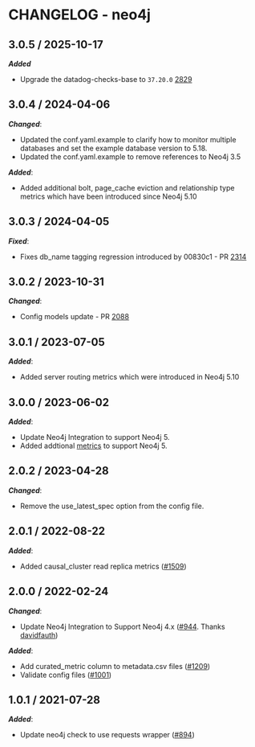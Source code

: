 # CHANGELOG - neo4j

## 3.0.5 / 2025-10-17

***Added***

* Upgrade the datadog-checks-base to `37.20.0` [2829](@https://github.com/DataDog/integrations-extras/pull/2829)

## 3.0.4 / 2024-04-06

***Changed***:

* Updated the conf.yaml.example to clarify how to monitor multiple databases and set the example database version to 5.18.
* Updated the conf.yaml.example to remove references to Neo4j 3.5

***Added***:

* Added additional bolt, page_cache eviction and relationship type  metrics which have been introduced since Neo4j 5.10

## 3.0.3 / 2024-04-05

***Fixed***:

* Fixes db_name tagging regression introduced by 00830c1 - PR [2314](https://github.com/DataDog/integrations-extras/pull/2314)

## 3.0.2 / 2023-10-31

***Changed***:

* Config models update - PR [2088](https://github.com/DataDog/integrations-extras/pull/2088)

## 3.0.1 / 2023-07-05

***Added***:

* Added server routing metrics which were introduced in Neo4j 5.10

## 3.0.0 / 2023-06-02

***Added***:

* Update Neo4j Integration to support Neo4j 5. 
* Added addtional [metrics](https://neo4j.com/docs/operations-manual/5/monitoring/metrics/reference/) to support Neo4j 5.

## 2.0.2 / 2023-04-28

***Changed***:

* Remove the use_latest_spec option from the config file.

## 2.0.1 / 2022-08-22

***Added***:

* Added causal_cluster read replica metrics ([#1509](https://github.com/DataDog/integrations-extras/pull/1509))

## 2.0.0 / 2022-02-24

***Changed***:

* Update Neo4j Integration to Support Neo4j 4.x ([#944](https://github.com/DataDog/integrations-extras/pull/944). Thanks [davidfauth](https://github.com/davidfauth))

***Added***:

* Add curated_metric column to metadata.csv files ([#1209](https://github.com/DataDog/integrations-extras/pull/1209))
* Validate config files ([#1001](https://github.com/DataDog/integrations-extras/pull/1001))

## 1.0.1 / 2021-07-28

***Added***:

* Update neo4j check to use requests wrapper ([#894](https://github.com/DataDog/integrations-extras/pull/894))
